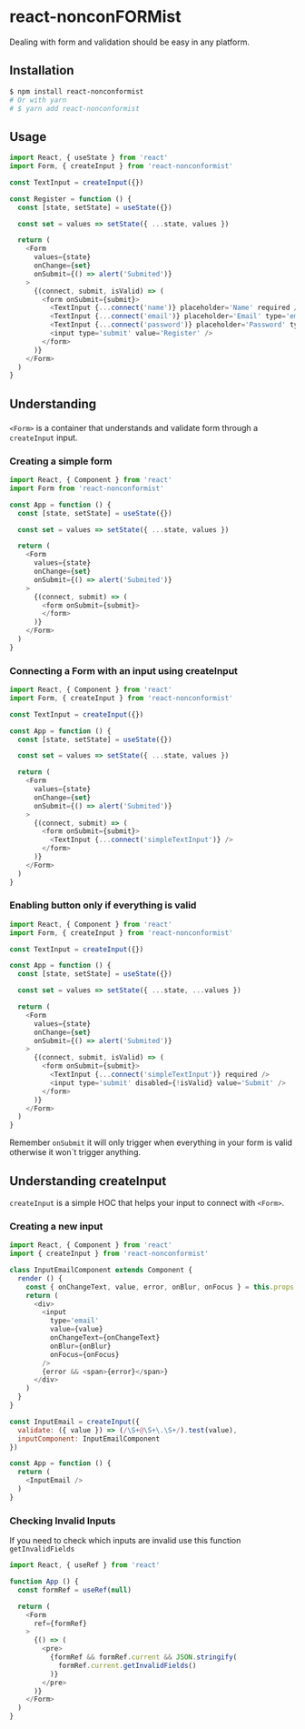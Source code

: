 # react-nonconFORMist
Dealing with form and validation should be easy in any platform.

## Installation
```bash
$ npm install react-nonconformist
# Or with yarn
# $ yarn add react-nonconformist
```

## Usage

```js
import React, { useState } from 'react'
import Form, { createInput } from 'react-nonconformist'

const TextInput = createInput({})

const Register = function () {
  const [state, setState] = useState({})

  const set = values => setState({ ...state, values })

  return (
    <Form
      values={state}
      onChange={set}
      onSubmit={() => alert('Submited')}
    >
      {(connect, submit, isValid) => (
        <form onSubmit={submit}>
          <TextInput {...connect('name')} placeholder='Name' required />}
          <TextInput {...connect('email')} placeholder='Email' type='email' required />}
          <TextInput {...connect('password')} placeholder='Password' type='password' required />}
          <input type='submit' value='Register' />
        </form>
      )}
    </Form>
  )
}
```

## Understanding <Form>
`<Form>` is a container that understands and validate form through a `createInput` input.

### Creating a simple form
```js
import React, { Component } from 'react'
import Form from 'react-nonconformist'

const App = function () {
  const [state, setState] = useState({})

  const set = values => setState({ ...state, values })

  return (
    <Form
      values={state}
      onChange={set}
      onSubmit={() => alert('Submited')}
    >
      {(connect, submit) => (
        <form onSubmit={submit}>
        </form>
      )}
    </Form>
  )
}
```

### Connecting a Form with an input using createInput 
```js
import React, { Component } from 'react'
import Form, { createInput } from 'react-nonconformist'

const TextInput = createInput({})

const App = function () {
  const [state, setState] = useState({})

  const set = values => setState({ ...state, values })

  return (
    <Form
      values={state}
      onChange={set}
      onSubmit={() => alert('Submited')}
    >
      {(connect, submit) => (
        <form onSubmit={submit}>
          <TextInput {...connect('simpleTextInput')} />
        </form>
      )}
    </Form>
  )
}
```


### Enabling button only if everything is valid 
```js
import React, { Component } from 'react'
import Form, { createInput } from 'react-nonconformist'

const TextInput = createInput({})

const App = function () {
  const [state, setState] = useState({})

  const set = values => setState({ ...state, ...values })

  return (
    <Form
      values={state}
      onChange={set}
      onSubmit={() => alert('Submited')}
    >
      {(connect, submit, isValid) => (
        <form onSubmit={submit}>
          <TextInput {...connect('simpleTextInput')} required />
          <input type='submit' disabled={!isValid} value='Submit' />
        </form>
      )}
    </Form>
  )
}
```

Remember `onSubmit` it will only trigger when everything in your form is valid otherwise it won`t trigger anything.

## Understanding createInput
`createInput` is a simple HOC that helps your input to connect with `<Form>`.

### Creating a new input
```js
import React, { Component } from 'react'
import { createInput } from 'react-nonconformist'

class InputEmailComponent extends Component {
  render () {
    const { onChangeText, value, error, onBlur, onFocus } = this.props
    return (
      <div>
        <input 
          type='email' 
          value={value} 
          onChangeText={onChangeText}
          onBlur={onBlur}
          onFocus={onFocus}
        />
        {error && <span>{error}</span>}
      </div>
    )
  }
}

const InputEmail = createInput({
  validate: ({ value }) => (/\S+@\S+\.\S+/).test(value),
  inputComponent: InputEmailComponent
})

const App = function () {
  return (
    <InputEmail />
  )
}
```

### Checking Invalid Inputs
If you need to check which inputs are invalid use this function `getInvalidFields`

```js
import React, { useRef } from 'react'

function App () {
  const formRef = useRef(null)

  return (
    <Form
      ref={formRef}
    >
      {() => (
        <pre>
          {formRef && formRef.current && JSON.stringify(
            formRef.current.getInvalidFields()
          )}
        </pre>
      )}
    </Form>
  )
}
```